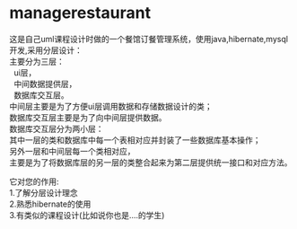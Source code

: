 managerestaurant
================

这是自己uml课程设计时做的一个餐馆订餐管理系统，使用java,hibernate,mysql开发,采用分层设计：<br/>
主要分为三层：<br/>
&nbsp;&nbsp;ui层，<br/>
&nbsp;&nbsp;中间数据提供层，<br/>
&nbsp;&nbsp;数据库交互层。<br/>
中间层主要是为了方便ui层调用数据和存储数据设计的类；<br/>
数据库交互层主要是为了向中间层提供数据。<br/>
数据库交互层分为两小层：<br/>
其中一层的类和数据库中每一个表相对应并封装了一些数据库基本操作；<br/>
另外一层和中间层每一个类相对应，<br/>
主要是为了将数据库层的另一层的类整合起来为第二层提供统一接口和对应方法。<br/>


它对您的作用:<br/>
1.了解分层设计理念<br/>
2.熟悉hibernate的使用<br/>
3.有类似的课程设计(比如说你也是....的学生)<br/>

